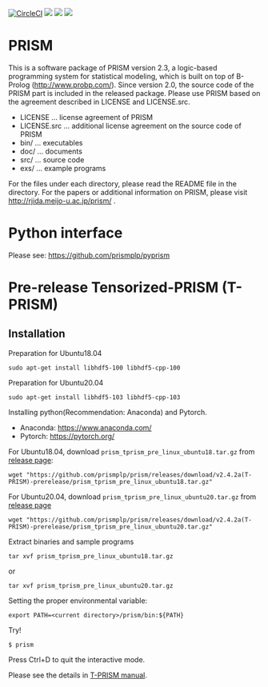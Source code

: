 [![CircleCI](https://circleci.com/gh/prismplp/prism.svg?style=shield)](https://circleci.com/gh/prismplp/prism)
[![](https://dockerbuildbadges.quelltext.eu/status.svg?organization=prismplp&repository=prism)](https://hub.docker.com/r/prismplp/prism/builds/ 'DockerHub')
[![](https://img.shields.io/docker/stars/prismplp/prism.svg)](https://hub.docker.com/r/prismplp/prism 'DockerHub')
[![](https://img.shields.io/docker/pulls/prismplp/prism.svg)](https://hub.docker.com/r/prismplp/prism 'DockerHub')
# PRISM 

This is a software package of PRISM version 2.3, a logic-based
programming system for statistical modeling, which is built
on top of B-Prolog (http://www.probp.com/).  Since version 2.0,
the source code of the PRISM part is included in the released
package.  Please use PRISM based on the agreement described in
LICENSE and LICENSE.src.

- LICENSE     ... license agreement of PRISM
- LICENSE.src ... additional license agreement on the source code of PRISM
- bin/        ... executables
- doc/        ... documents
- src/        ... source code
- exs/        ... example programs

For the files under each directory, please read the README file
in the directory.  For the papers or additional information
on PRISM, please visit http://rjida.meijo-u.ac.jp/prism/ .
# Python interface
Please see: https://github.com/prismplp/pyprism

# Pre-release Tensorized-PRISM (T-PRISM)
## Installation

Preparation for Ubuntu18.04
```
sudo apt-get install libhdf5-100 libhdf5-cpp-100
```
Preparation for Ubuntu20.04

```
sudo apt-get install libhdf5-103 libhdf5-cpp-103
```



Installing python(Recommendation: Anaconda) and Pytorch.
- Anaconda: https://www.anaconda.com/
- Pytorch: https://pytorch.org/

For Ubuntu18.04, download `prism_tprism_pre_linux_ubuntu18.tar.gz` from [release page](https://github.com/prismplp/prism/releases):
```
wget "https://github.com/prismplp/prism/releases/download/v2.4.2a(T-PRISM)-prerelease/prism_tprism_pre_linux_ubuntu18.tar.gz"
```

For Ubuntu20.04, download `prism_tprism_pre_linux_ubuntu20.tar.gz` from [release page](https://github.com/prismplp/prism/releases) 
```
wget "https://github.com/prismplp/prism/releases/download/v2.4.2a(T-PRISM)-prerelease/prism_tprism_pre_linux_ubuntu20.tar.gz"

```


Extract binaries and sample programs
```
tar xvf prism_tprism_pre_linux_ubuntu18.tar.gz 
```
or
```
tar xvf prism_tprism_pre_linux_ubuntu20.tar.gz 
```


Setting the proper environmental variable: 
```
export PATH=<current directory>/prism/bin:${PATH}
```

Try!
```
$ prism
```
Press Ctrl+D to quit the interactive mode.

Please see the details in [T-PRISM manual](https://github.com/prismplp/prism/releases/download/v2.4(T-PRISM)-prerelease/tprism_manual.pdf).


